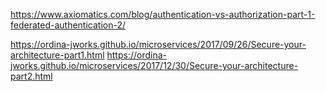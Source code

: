 
https://www.axiomatics.com/blog/authentication-vs-authorization-part-1-federated-authentication-2/


https://ordina-jworks.github.io/microservices/2017/09/26/Secure-your-architecture-part1.html
https://ordina-jworks.github.io/microservices/2017/12/30/Secure-your-architecture-part2.html
